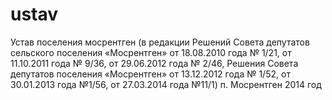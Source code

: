 # ustav
Устав поселения мосрентген (в редакции Решений Совета депутатов сельского поселения «Мосрентген» от 18.08.2010 года № 1/21, от 11.10.2011 года № 9/36, от 29.06.2012 года № 2/46, Решения Совета депутатов поселения «Мосрентген» от 13.12.2012 года № 1/52, от 30.01.2013 года №1/56, от 27.03.2014 года №11/1) п. Мосрентген 2014 год
